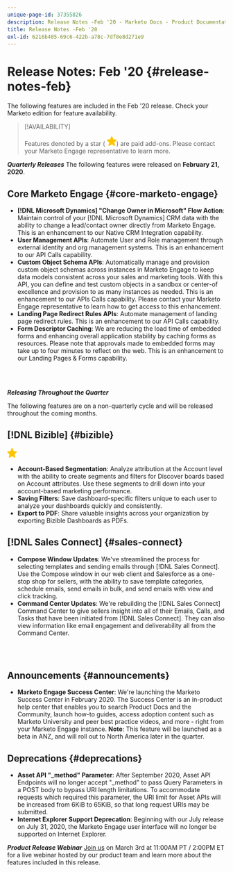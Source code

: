 ```yaml
---
unique-page-id: 37355826
description: Release Notes -Feb '20 - Marketo Docs - Product Documentation
title: Release Notes -Feb '20
exl-id: 6216b405-69c6-422b-a78c-7df0e8d271e9
---
```

# Release Notes: Feb '20 {#release-notes-feb}

The following features are included in the Feb '20 release. Check your Marketo edition for feature availability.

>[!AVAILABILITY]
>
>Features denoted by a star ( ![(star)](assets/yellow-star.png)) are paid add-ons. Please contact your Marketo Engage representative to learn more.

**_Quarterly Releases_** The following features were released on **February 21, 2020**.

## Core Marketo Engage {#core-marketo-engage}

* **[!DNL Microsoft Dynamics] "Change Owner in Microsoft" Flow Action**: Maintain control of your [!DNL Microsoft Dynamics] CRM data with the ability to change a lead/contact owner directly from Marketo Engage. This is an enhancement to our Native CRM Integration capability.
* **User Management APIs**: Automate User and Role management through external identity and org management systems. This is an enhancement to our API Calls capability.
* **Custom Object Schema APIs**: Automatically manage and provision custom object schemas across instances in Marketo Engage to keep data models consistent across your sales and marketing tools. With this API, you can define and test custom objects in a sandbox or center-of excellence and provision to as many instances as needed. This is an enhancement to our APIs Calls capability. Please contact your Marketo Engage representative to learn how to get access to this enhancement.
* **Landing Page Redirect Rules APIs**: Automate management of landing page redirect rules. This is an enhancement to our API Calls capability.
* **Form Descriptor Caching**: We are reducing the load time of embedded forms and enhancing overall application stability by caching forms as resources. Please note that approvals made to embedded forms may take up to four minutes to reflect on the web. This is an enhancement to our Landing Pages & Forms capability.

<br>&nbsp;

**_Releasing Throughout the Quarter_**

The following features are on a non-quarterly cycle and will be released throughout the coming months.

## [!DNL Bizible] {#bizible}

![(star)](assets/yellow-star.png)

* **Account-Based Segmentation**: Analyze attribution at the Account level with the ability to create segments and filters for Discover boards based on Account attributes. Use these segments to drill down into your account-based marketing performance.
* **Saving Filters**: Save dashboard-specific filters unique to each user to analyze your dashboards quickly and consistently.
* **Export to PDF**: Share valuable insights across your organization by exporting Bizible Dashboards as PDFs.

## [!DNL Sales Connect] {#sales-connect}

* **Compose Window Updates**: We've streamlined the process for selecting templates and sending emails through [!DNL Sales Connect]. Use the Compose window in our web client and Salesforce as a one-stop shop for sellers, with the ability to save template categories, schedule emails, send emails in bulk, and send emails with view and click tracking.
* **Command Center Updates**: We're rebuilding the [!DNL Sales Connect] Command Center to give sellers insight into all of their Emails, Calls, and Tasks that have been initiated from [!DNL Sales Connect]. They can also view information like email engagement and deliverability all from the Command Center.

<br>&nbsp;

## Announcements {#announcements}

* **Marketo Engage Success Center**: We're launching the Marketo Success Center in February 2020. The Success Center is an in-product help center that enables you to search Product Docs and the Community, launch how-to guides, access adoption content such as Marketo University and peer best practice videos, and more - right from your Marketo Engage instance. **Note**: This feature will be launched as a beta in ANZ, and will roll out to North America later in the quarter.

## Deprecations {#deprecations}

* **Asset API "_method" Parameter**: After September 2020, Asset API Endpoints will no longer accept "_method" to pass Query Parameters in a POST body to bypass URI length limitations. To accommodate requests which required this parameter, the URI limit for Asset APIs will be increased from 6KiB to 65KiB, so that long request URIs may be submitted.
* **Internet Explorer Support Deprecation**: Beginning with our July release on July 31, 2020, the Marketo Engage user interface will no longer be supported on Internet Explorer.

**_Product Release Webinar_** [Join us](https://engage.marketo.com/Jan_Feb_20_Release_Webinar_Registration.html) on March 3rd at 11:00AM PT / 2:00PM ET for a live webinar hosted by our product team and learn more about the features included in this release.
